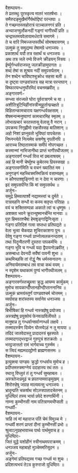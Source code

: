 वैशम्पायनः-  
ते प्रतस्थुः पुरस्कृत्य मातरं भरतर्षभाः ।  
समैरुदङ्मुखैर्मार्गैर्यथोद्दिष्टं परन्तपाः ॥  
ते गच्छन्तस्त्वहोरात्रं पाञ्चालनगरं प्रति ।  
अभ्याजग्मुर्लोकनदीं गङ्गां भागीरथीं प्रति ॥  
चन्द्रास्तमयवेलायामर्धरात्रे समागमे ।  
ते च वारि निमज्जन्तस्तीर्थं सोमश्रवायणम् ॥  
उल्मुकं तु समुद्यम्य तेषामग्रे धनञ्जयः ।  
प्रकाशार्थं ययौ तत्र रक्षार्थं च धनञ्जयः ॥  
अथ तत्र जले रम्ये विजने क्रीडयन् स्त्रियः ।  
ईर्ष्युर्गन्धर्वराजस्तु जलक्रीडामुपागतः ॥  
शब्दं तेषां स शुश्राव नदीं समुपसर्पताम् ।  
तेन शब्देन चाविष्टश्चुक्रोध सहसा बली ॥  
स दृष्ट्वा पाण्डवांस्तत्र सह मात्रा परन्तपान् ।  
विष्फारयन्धनुर्घोरमिदं वचनमब्रवीत् ॥  
अङ्गारवर्णः-  
सन्ध्या संरज्यते घोरा पूर्वरात्रागमे च या ।  
अशीतित्रुटिभिर्हीनांस्त्रीन्मुहूर्तान्प्रचक्षते ॥  
विहितान्कामचाराय यक्षगन्धर्वरक्षसाम् ।  
शेषमन्यन्मनुष्याणां कामचारमिह स्मृतम् ॥  
लोभात्प्रचारं चरतस्तासु वेलासु वै नरान् ।  
उपक्रम्य निगृह्णीमो राक्षसैस्सह बालिशान् ॥  
अहो निशां प्राप्नुवतो भूयिष्ठां पापचेतसः ।  
निघ्नन्त्येते नित्यमेव कषणेषु नृपतीनपि ॥  
आराच्च तिष्ठतास्माकं समीपं नोपगच्छत ।  
कस्मान्मां नाभिजानीथा प्राप्तं भागीरथीजलम् ॥  
अङ्गारवर्णं गन्धर्वं वित्त मां प्रबलाश्रयम् ।  
अहं हि मानी चेर्ष्युश्च कुबेरस्य प्रियस्सखा ॥  
अङ्गारवर्णमिति च वचनं ख्यातितं मम ।  
अनुगङ्गं महच्चित्रमस्मिन्नित्यं वसाम्यहम् ॥  
न कौणपाश्शृङ्गिणो वा न देवा न चारणाः ।  
इदं समुपसर्पन्ति किं मां समुपसर्पथ ॥  
अर्जुनः-  
समुद्रे हिमवत्पार्श्वे नद्यामस्यां च दुर्मते ।  
रात्रावहनि सन्धौ वा कस्य क्लृप्तः परिग्रहः ॥  
वयं च शक्तिसम्पन्ना अकाले त्वां च धृष्णुमः ।  
अशक्ता भवने क्रूरान्युष्मानर्चन्ति मानवाः ॥  
पुरा हिमवतश्चैषा हेमशृङ्गाद्विनिःसृता ।  
गङ्गा प्रतिदिशं गत्वा सप्तधा प्रतिपद्यते ॥  
वेला भूत्वा चैकवप्रा शुचिराकाशगा पुनः ॥  
देवेषु गङ्गा गन्धर्व प्राप्नोत्यलकनन्दताम् ।  
तथा पितॄन्वैतरणी दुस्तरा पापकर्मभिः ॥  
गङ्गा भुवि च गन्धर्व यदा द्वैपायनोऽब्रवीत् ।  
असम्बाधा देवनदी सर्वेषां पावनी शुभा ॥  
कथमिच्छसि तां रोद्धुं नैष धर्मस्सनातनः ॥  
अनिवार्यमसम्बाधं तव वाचा कथं वयम् ।  
न स्पृशेम यथाकामं पुण्यं भागीरथीजलम् ॥  
वैशम्पायनः-  
अङ्गारवर्णस्तच्छ्रुत्वा क्रुद्ध आयम्य कार्मुकम् ।  
मुमोच सायकान्दीप्तानहीन्दीप्ताननानिव ॥  
उल्मुकं भ्रामयंस्तूर्णं पाण्डवश्चर्म चोत्तमम् ।  
व्यपोवाह शरांस्तस्य सर्वानेव धनञ्जयः ॥  
अर्जुनः-  
बिभीषिकां हि गन्धर्व नास्त्रज्ञेषु प्रयोजय ।  
अस्त्रज्ञेषु प्रयुक्तेयं फेनवत्प्रविलीयते ॥  
मानुषान्न तु गन्धर्वान्सर्वान्गन्धर्व लक्षये ।  
तस्मादस्त्रेण दिव्येन योत्स्येऽहं न तु मायया ॥  
तदिदं जातवेदास्तु प्रादादस्त्रं बृहस्पतेः ।  
तस्मादगाद्भरद्वाजं गुरुपुत्रं शतक्रतोः ॥  
भरद्वजात्ततो रामं भार्गवाच्च गुरुर्मम ।  
स त्विदं मह्यमददद्द्रोणो ब्राह्मणसत्तमः ॥  
वैशम्पायनः-  
इत्युक्त्वा पाण्डवः क्रुद्धो गन्धर्वाय मुमोच ह ।  
प्रदीप्तमस्त्रमाग्नेयं ददाहास्य रथं ततः ॥  
रथात्तु विप्लुतं तं तु गन्धर्वं सुमहाबलः ।  
अस्त्रतेजःप्रमूढं च प्रपतन्तमवाङ्मुखम् ॥  
शिरोरुहेषु जग्राह माल्यवत्सु धनञ्जयः ।  
भ्रातॄन्प्रति चकर्षाथ सोऽस्त्रपातादचेतनम् ॥  
युधिष्ठिरं तस्य भार्या प्रपेदे शरणार्थिनी ।  
नाम्ना कुम्भीनसी नाम पतित्राणमभीप्सती ॥  
गन्धर्वी-   
वैशम्पायनः-  
त्राहि त्वं मां महाराज पतिं चेमं विमुञ्च मे ।  
गन्धर्वी शरणं प्राप्तां दीनां कुम्भीनसीं प्रभो ॥  
श्रुत्वाऽनुग्रहभावाच्च पार्थः पार्थमुवाच ह ॥  
युधिष्ठिरः-  
जितं युद्धे यशोहीनं स्त्रीनाथमपराक्रमम् ।  
धनञ्जय महाबाहो मुञ्चेममरिसूदन ॥  
अर्जुनः-  
अङ्गेमां प्रतिपद्यस्व गच्छ गन्धर्व मा शुचः ।  
प्रदिशत्यभयं तेऽत्र कुरुराजो युधिष्ठिरः ॥  
